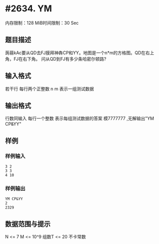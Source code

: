 # #2634. YM

内存限制：128 MiB时间限制：30 Sec

## 题目描述


蒟蒻kAc要从QD去FJ膜拜神犇CP和YY。地图是一个n*m的方格图。QD在右上角，FJ在右下角。
问从QD到FJ有多少条哈密尔顿路?

## 输入格式

若干行 每行两个正整数 n m 表示一组测试数据

## 输出格式

行数同输入 每行一个整数 表示每组测试数据的答案 模7777777 ,无解输出"YM CP&YY"

## 样例

### 样例输入

    
    3 2
    3 3
    4 10
    
    
    

### 样例输出

    
    YM CP&YY
    2
    2329
    
    
    

## 数据范围与提示


N <= 7 M <= 10^9 组数T <= 20
不卡常数
